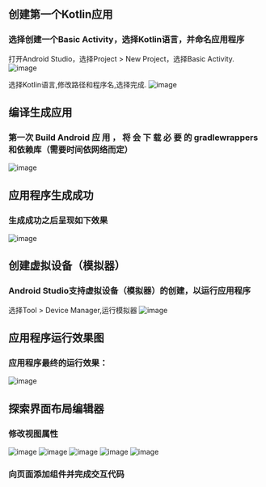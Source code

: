 ## 创建第一个Kotlin应用
### 选择创建一个Basic Activity，选择Kotlin语言，并命名应用程序
打开Android Studio，选择Project > New Project，选择Basic Activity.
![image](https://github.com/FIVEseconds59/Software-Project-Practice/blob/main/%E5%AE%9E%E9%AA%8C2_1/Picture/1.png)

选择Kotlin语言,修改路径和程序名,选择完成.
![image](https://github.com/FIVEseconds59/Software-Project-Practice/blob/main/%E5%AE%9E%E9%AA%8C2_1/Picture/2.png)

## 编译生成应用
### 第一次 Build Android 应 用 ， 将 会 下 载 必 要 的 gradlewrappers和依赖库（需要时间依网络而定）
![image](https://github.com/FIVEseconds59/Software-Project-Practice/blob/main/%E5%AE%9E%E9%AA%8C2_1/Picture/3.png)

## 应用程序生成成功
### 生成成功之后呈现如下效果
![image](https://github.com/FIVEseconds59/Software-Project-Practice/blob/main/%E5%AE%9E%E9%AA%8C2_1/Picture/4.png)

## 创建虚拟设备（模拟器）
### Android Studio支持虚拟设备（模拟器）的创建，以运行应用程序
选择Tool > Device Manager,运行模拟器
![image](https://github.com/FIVEseconds59/Software-Project-Practice/blob/main/%E5%AE%9E%E9%AA%8C2_1/Picture/5.png)

## 应用程序运行效果图
### 应用程序最终的运行效果：
![image](https://github.com/FIVEseconds59/Software-Project-Practice/blob/main/%E5%AE%9E%E9%AA%8C2_1/Picture/6.png)

## 探索界面布局编辑器
### 修改视图属性
![image](https://github.com/FIVEseconds59/Software-Project-Practice/blob/main/%E5%AE%9E%E9%AA%8C2_1/Picture/7.png)
![image](https://github.com/FIVEseconds59/Software-Project-Practice/blob/main/%E5%AE%9E%E9%AA%8C2_1/Picture/8.png)
![image](https://github.com/FIVEseconds59/Software-Project-Practice/blob/main/%E5%AE%9E%E9%AA%8C2_1/Picture/9.png)
![image](https://github.com/FIVEseconds59/Software-Project-Practice/blob/main/%E5%AE%9E%E9%AA%8C2_1/Picture/10.png)
![image](https://github.com/FIVEseconds59/Software-Project-Practice/blob/main/%E5%AE%9E%E9%AA%8C2_1/Picture/11.png)

### 向页面添加组件并完成交互代码
